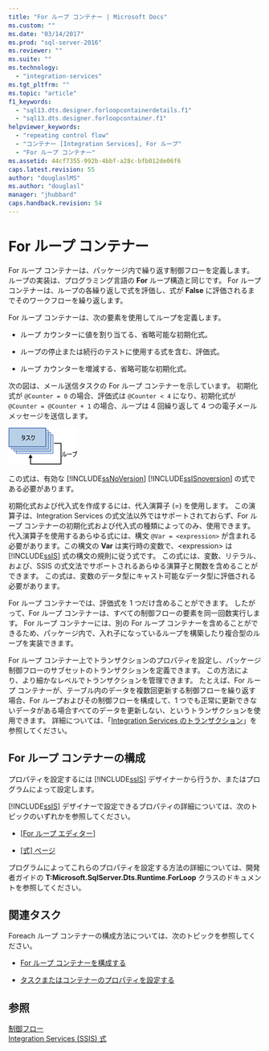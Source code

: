 ```yaml
---
title: "For ループ コンテナー | Microsoft Docs"
ms.custom: ""
ms.date: "03/14/2017"
ms.prod: "sql-server-2016"
ms.reviewer: ""
ms.suite: ""
ms.technology: 
  - "integration-services"
ms.tgt_pltfrm: ""
ms.topic: "article"
f1_keywords: 
  - "sql13.dts.designer.forloopcontainerdetails.f1"
  - "sql13.dts.designer.forloopcontainer.f1"
helpviewer_keywords: 
  - "repeating control flow"
  - "コンテナー [Integration Services], For ループ"
  - "For ループ コンテナー"
ms.assetid: 44cf7355-992b-4bbf-a28c-bfb012de06f6
caps.latest.revision: 55
author: "douglaslMS"
ms.author: "douglasl"
manager: "jhubbard"
caps.handback.revision: 54
---
```

# For ループ コンテナー
  For ループ コンテナーは、パッケージ内で繰り返す制御フローを定義します。 ループの実装は、プログラミング言語の **For** ループ構造と同じです。 For ループ コンテナーは、ループの各繰り返しで式を評価し、式が **False** に評価されるまでそのワークフローを繰り返します。  
  
 For ループ コンテナーは、次の要素を使用してループを定義します。  
  
-   ループ カウンターに値を割り当てる、省略可能な初期化式。  
  
-   ループの停止または続行のテストに使用する式を含む、評価式。  
  
-   ループ カウンターを増減する、省略可能な初期化式。  
  
 次の図は、メール送信タスクの For ループ コンテナーを示しています。 初期化式が `@Counter = 0` の場合、評価式は `@Counter < 4` になり、初期化式が `@Counter = @Counter + 1` の場合、ループは 4 回繰り返して 4 つの電子メール メッセージを送信します。  
  
 ![タスクを 4 回繰り返す For ループ コンテナー](../../integration-services/control-flow/media/ssis-forloop.gif "タスクを 4 回繰り返す For ループ コンテナー")  
  
 この式は、有効な [!INCLUDE[ssNoVersion](../../includes/ssnoversion-md.md)] [!INCLUDE[ssISnoversion](../../includes/ssisnoversion-md.md)] の式である必要があります。  
  
 初期化式および代入式を作成するには、代入演算子 (=) を使用します。 この演算子は、Integration Services の式文法以外ではサポートされておらず、For ループ コンテナーの初期化式および代入式の種類によってのみ、使用できます。 代入演算子を使用するあらゆる式には、構文 `@Var = <expression>` が含まれる必要があります。この構文の **Var** は実行時の変数で、\<expression> は [!INCLUDE[ssIS](../../includes/ssis-md.md)] 式の構文の規則に従う式です。 この式には、変数、リテラル、および、SSIS の式文法でサポートされるあらゆる演算子と関数を含めることができます。 この式は、変数のデータ型にキャスト可能なデータ型に評価される必要があります。  
  
 For ループ コンテナーでは、評価式を 1 つだけ含めることができます。 したがって、For ループ コンテナーは、すべての制御フローの要素を同一回数実行します。 For ループ コンテナーには、別の For ループ コンテナーを含めることができるため、パッケージ内で、入れ子になっているループを構築したり複合型のループを実装できます。  
  
 For ループ コンテナー上でトランザクションのプロパティを設定し、パッケージ制御フローのサブセットのトランザクションを定義できます。 この方法により、より細かなレベルでトランザクションを管理できます。 たとえば、For ループ コンテナーが、テーブル内のデータを複数回更新する制御フローを繰り返す場合、For ループおよびその制御フローを構成して、1 つでも正常に更新できないデータがある場合すべてのデータを更新しない、というトランザクションを使用できます。 詳細については、「[Integration Services のトランザクション](../../integration-services/integration-services-transactions.md)」を参照してください。  
  
## For ループ コンテナーの構成  
 プロパティを設定するには [!INCLUDE[ssIS](../../includes/ssis-md.md)] デザイナーから行うか、またはプログラムによって設定します。  
  
 [!INCLUDE[ssIS](../../includes/ssis-md.md)] デザイナーで設定できるプロパティの詳細については、次のトピックのいずれかを参照してください。  
  
-   [[For ループ エディター]](../Topic/For%20Loop%20Editor.md)  
  
-   [[式] ページ](../Topic/Expressions%20Page.md)  
  
 プログラムによってこれらのプロパティを設定する方法の詳細については、開発者ガイドの **T:Microsoft.SqlServer.Dts.Runtime.ForLoop** クラスのドキュメントを参照してください。  
  
## 関連タスク  
 Foreach ループ コンテナーの構成方法については、次のトピックを参照してください。  
  
-   [For ループ コンテナーを構成する](../Topic/Configure%20a%20For%20Loop%20Container.md)  
  
-   [タスクまたはコンテナーのプロパティを設定する](../Topic/Set%20the%20Properties%20of%20a%20Task%20or%20Container.md)  
  
## 参照  
 [制御フロー](../../integration-services/control-flow/control-flow.md)   
 [Integration Services (SSIS) 式](../../integration-services/expressions/integration-services-ssis-expressions.md)  
  
  